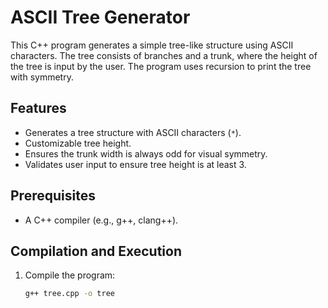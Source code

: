 # ASCII Tree Generator

This C++ program generates a simple tree-like structure using ASCII characters. The tree consists of branches and a trunk, where the height of the tree is input by the user. The program uses recursion to print the tree with symmetry.

## Features
- Generates a tree structure with ASCII characters (`*`).
- Customizable tree height.
- Ensures the trunk width is always odd for visual symmetry.
- Validates user input to ensure tree height is at least 3.

## Prerequisites
- A C++ compiler (e.g., g++, clang++).

## Compilation and Execution

1. Compile the program:

   ```bash
   g++ tree.cpp -o tree
